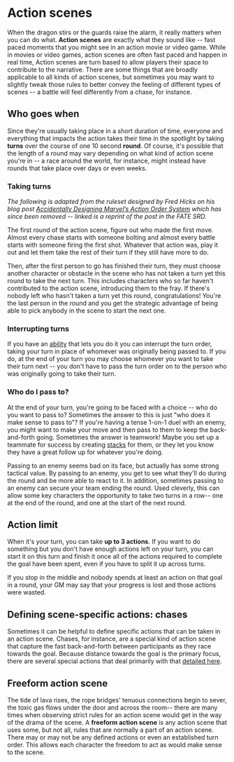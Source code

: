 # Action scenes
When the dragon stirs or the guards raise the alarm, it really matters when you can do what. **Action scenes** are exactly what they sound like -- fast paced moments that you might see in an action movie or video game. While in movies or video games, action scenes are often fast paced and happen in real time, Action scenes are turn based to allow players their space to contribute to the narrative. There are some things that are broadly applicable to all kinds of action scenes, but sometimes you may want to slightly tweak those rules to better convey the feeling of different types of scenes -- a battle will feel differently from a chase, for instance.

## Who goes when

Since they're usually taking place in a short duration of time, everyone and everything that impacts the action takes their time in the spotlight by taking **turns** over the course of one 10 second **round**. Of course, it's possible that the length of a round may vary depending on what kind of action scene you're in -- a race around the world, for instance, might instead have rounds that take place over days or even weeks.

### Taking turns

_The following is adapted from the ruleset designed by Fred Hicks on his blog post [Accidentally Designing Marvel’s Action Order System](https://fate-srd.com/odds-ends/elective-action-order) which has since been removed -- linked is a reprint of the post in the FATE SRD._

The first round of the action scene, figure out who made the first move. Almost every chase starts with someone bolting and almost every battle starts with someone firing the first shot. Whatever that action was, play it out and let them take the rest of their turn if they still have more to do.

Then, after the first person to go has finished their turn, they must choose another character or obstacle in the scene who has not taken a turn yet this round to take the next turn. This includes characters who so far haven't contributed to the action scene, introducing them to the fray. If there's nobody left who hasn't taken a turn yet this round, congratulations! You're the last person in the round and you get the strategic advantage of being able to pick anybody in the scene to start the next one.

### Interrupting turns

If you have an [ability](../character/abilities.md) that lets you do it you can interrupt the turn order, taking your turn in place of whomever was originally being passed to. If you do, at the end of your turn you may choose whomever you want to take their turn next -- you don't have to pass the turn order on to the person who was originally going to take their turn.

### Who do I pass to?

At the end of your turn, you're going to be faced with a choice -- who do you want to pass to? Sometimes the answer to this is just "who does it make sense to pass to"? If you're having a tense 1-on-1 duel with an enemy, you might want to make your move and then pass to them to keep the back-and-forth going. Sometimes the answer is teamwork! Maybe you set up a teammate for success by creating [stacks](../gameplay/stacks.md) for them, or they let you know they have a great follow up for whatever you're doing.

Passing to an enemy seems bad on its face, but actually has some strong tactical value. By passing to an enemy, you get to see what they'll do during the round and be more able to react to it. In addition, sometimes passing to an  enemy can secure your team ending the round. Used cleverly, this can allow some key characters the opportunity to take two turns in a row-- one at the end of the round, and one at the start of the next round.

## Action limit

When it's your turn, you can take **up to 3 actions**. If you want to do something but you don't have enough actions left on your turn, you can start it on this turn and finish it once all of the actions required to complete the goal have been spent, even if you have to split it up across turns. 

If you stop in the middle and nobody spends at least an action on that goal in a round, your GM may say that your progress is lost and those actions were wasted.

## Defining scene-specific actions: chases

Sometimes it can be helpful to define specific actions that can be taken in an action scene. Chases, for instance, are a special kind of action scene that capture the fast back-and-forth between participants as they race towards the goal. Because distance towards the goal is the primary focus, there are several special actions that deal primarily with that [detailed here](chases.md).

## Freeform action scene

The tide of lava rises, the rope bridges' tenuous connections begin to sever, the toxic gas flows under the door and across the room-- there are many times when observing strict rules for an action scene would get in the way of the drama of the scene. A **freeform action scene** is any action scene that uses some, but not all, rules that are normally a part of an action scene. There may or may not be any defined actions or even an established turn order. This allows each character the freedom to act as would make sense to the scene.
